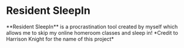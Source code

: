 <h1> Resident SleepIn </h1>
**Resident SleepIn** is a procrastination tool created by myself which allows me to skip my online homeroom classes and sleep in! 
*Credit to Harrison Knight for the name of this project*